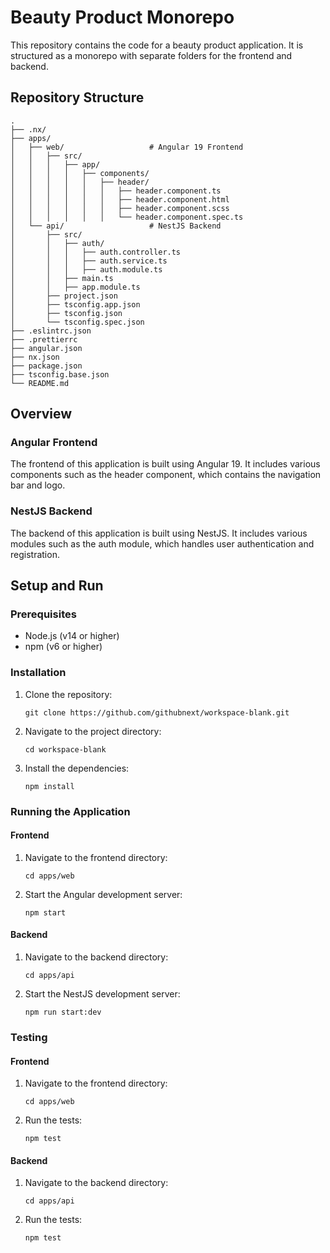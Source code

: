 # Beauty Product Monorepo

This repository contains the code for a beauty product application. It is structured as a monorepo with separate folders for the frontend and backend.

## Repository Structure

```
.
├── .nx/
├── apps/
│   ├── web/                   # Angular 19 Frontend
│   │   ├── src/
│   │   │   ├── app/
│   │   │   │   ├── components/
│   │   │   │   │   ├── header/
│   │   │   │   │   │   ├── header.component.ts
│   │   │   │   │   │   ├── header.component.html
│   │   │   │   │   │   ├── header.component.scss
│   │   │   │   │   │   └── header.component.spec.ts
│   └── api/                   # NestJS Backend
│       ├── src/
│       │   ├── auth/
│       │   │   ├── auth.controller.ts
│       │   │   ├── auth.service.ts
│       │   │   ├── auth.module.ts
│       │   ├── main.ts
│       │   ├── app.module.ts
│       ├── project.json
│       ├── tsconfig.app.json
│       ├── tsconfig.json
│       └── tsconfig.spec.json
├── .eslintrc.json
├── .prettierrc
├── angular.json
├── nx.json
├── package.json
├── tsconfig.base.json
└── README.md
```

## Overview

### Angular Frontend

The frontend of this application is built using Angular 19. It includes various components such as the header component, which contains the navigation bar and logo.

### NestJS Backend

The backend of this application is built using NestJS. It includes various modules such as the auth module, which handles user authentication and registration.

## Setup and Run

### Prerequisites

- Node.js (v14 or higher)
- npm (v6 or higher)

### Installation

1. Clone the repository:
   ```
   git clone https://github.com/githubnext/workspace-blank.git
   ```
2. Navigate to the project directory:
   ```
   cd workspace-blank
   ```
3. Install the dependencies:
   ```
   npm install
   ```

### Running the Application

#### Frontend

1. Navigate to the frontend directory:
   ```
   cd apps/web
   ```
2. Start the Angular development server:
   ```
   npm start
   ```

#### Backend

1. Navigate to the backend directory:
   ```
   cd apps/api
   ```
2. Start the NestJS development server:
   ```
   npm run start:dev
   ```

### Testing

#### Frontend

1. Navigate to the frontend directory:
   ```
   cd apps/web
   ```
2. Run the tests:
   ```
   npm test
   ```

#### Backend

1. Navigate to the backend directory:
   ```
   cd apps/api
   ```
2. Run the tests:
   ```
   npm test
   ```
